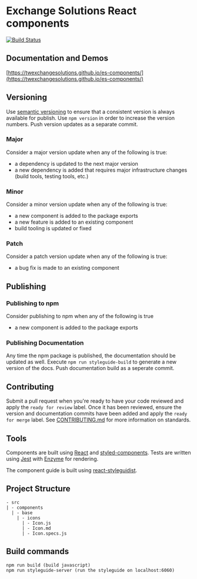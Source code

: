 Exchange Solutions React components
==================

[![Build Status](https://travis-ci.org/TWExchangeSolutions/es-components.svg?branch=master)](https://travis-ci.org/TWExchangeSolutions/es-components)

## Documentation and Demos

[https://twexchangesolutions.github.io/es-components/](https://twexchangesolutions.github.io/es-components/)

## Versioning

Use [semantic versioning](http://semver.org/) to ensure that a consistent version is always available for publish. Use ``npm version`` in order to increase the version numbers. Push version updates as a separate commit.

### Major

Consider a major version update when any of the following is true:
- a dependency is updated to the next major version
- a new dependency is added that requires major infrastructure changes (build tools, testing tools, etc.)

### Minor

Consider a minor version update when any of the following is true:
- a new component is added to the package exports
- a new feature is added to an existing component
- build tooling is updated or fixed

### Patch

Consider a patch version update when any of the following is true:
- a bug fix is made to an existing component

## Publishing

### Publishing to npm

Consider publishing to npm when any of the following is true
- a new component is added to the package exports

### Publishing Documentation

Any time the npm package is published, the documentation should be updated as well. Execute ``npm run styleguide-build`` to generate a new version of the docs. Push documentation build as a seperate commit.

## Contributing

Submit a pull request when you're ready to have your code reviewed and apply the ``ready for review`` label. Once it has been reviewed, ensure the version and documentation commits have been added and apply the ``ready for merge`` label. See [CONTRIBUTING.md](CONTRIBUTING.md) for more information on standards.

## Tools

Components are built using [React](https://facebook.github.io/react/) and [styled-components](https://styled-components.com/). Tests are written using
[Jest](https://facebook.github.io/jest/) with [Enzyme](http://airbnb.io/enzyme/) for rendering.

The component guide is built using [react-styleguidist](https://github.com/styleguidist/react-styleguidist).

## Project Structure
```
- src
| - components
  | - base
    | - icons
      | - Icon.js
      | - Icon.md
      | - Icon.specs.js
```


## Build commands
```
npm run build (build javascript)
npm run styleguide-server (run the styleguide on localhost:6060)
```
